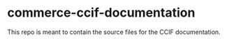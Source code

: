 # commerce-ccif-documentation

This repo is meant to contain the source files for the CCIF documentation.
